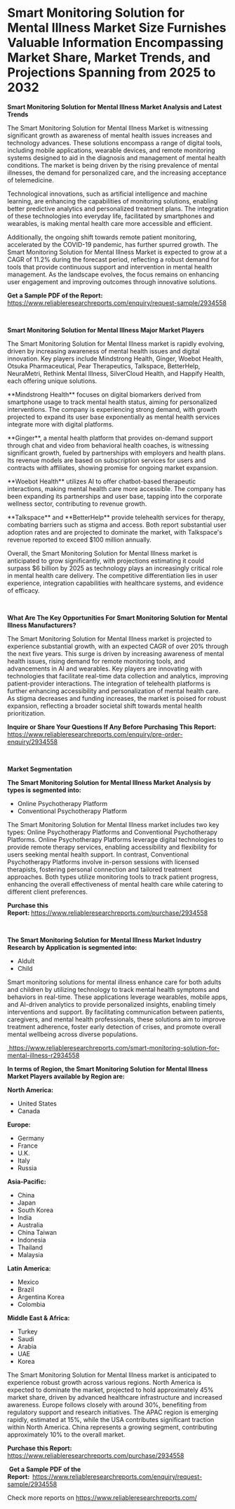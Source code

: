 <p><h1>Smart Monitoring Solution for Mental Illness Market Size Furnishes Valuable Information Encompassing Market Share, Market Trends, and Projections Spanning from 2025 to 2032</h1></p><p><strong>Smart Monitoring Solution for Mental Illness Market Analysis and Latest Trends</strong></p>
<p><p>The Smart Monitoring Solution for Mental Illness Market is witnessing significant growth as awareness of mental health issues increases and technology advances. These solutions encompass a range of digital tools, including mobile applications, wearable devices, and remote monitoring systems designed to aid in the diagnosis and management of mental health conditions. The market is being driven by the rising prevalence of mental illnesses, the demand for personalized care, and the increasing acceptance of telemedicine. </p><p>Technological innovations, such as artificial intelligence and machine learning, are enhancing the capabilities of monitoring solutions, enabling better predictive analytics and personalized treatment plans. The integration of these technologies into everyday life, facilitated by smartphones and wearables, is making mental health care more accessible and efficient. </p><p>Additionally, the ongoing shift towards remote patient monitoring, accelerated by the COVID-19 pandemic, has further spurred growth. The Smart Monitoring Solution for Mental Illness Market is expected to grow at a CAGR of 11.2% during the forecast period, reflecting a robust demand for tools that provide continuous support and intervention in mental health management. As the landscape evolves, the focus remains on enhancing user engagement and improving outcomes through innovative solutions.</p></p>
<p><strong>Get a Sample PDF of the Report:&nbsp;</strong> <a href="https://www.reliableresearchreports.com/enquiry/request-sample/2934558?utm_campaign=3322&utm_medium=2&utm_source=Github&utm_content=ia&utm_term=13032025&utm_id=smart-monitoring-solution-for-mental-illness">https://www.reliableresearchreports.com/enquiry/request-sample/2934558</a></p>
<p>&nbsp;</p>
<p><strong>Smart Monitoring Solution for Mental Illness Major Market Players</strong></p>
<p><p>The Smart Monitoring Solution for Mental Illness market is rapidly evolving, driven by increasing awareness of mental health issues and digital innovation. Key players include Mindstrong Health, Ginger, Woebot Health, Otsuka Pharmaceutical, Pear Therapeutics, Talkspace, BetterHelp, NeuraMetri, Rethink Mental Illness, SilverCloud Health, and Happify Health, each offering unique solutions.</p><p>**Mindstrong Health** focuses on digital biomarkers derived from smartphone usage to track mental health status, aiming for personalized interventions. The company is experiencing strong demand, with growth projected to expand its user base exponentially as mental health services integrate more with digital platforms.</p><p>**Ginger**, a mental health platform that provides on-demand support through chat and video from behavioral health coaches, is witnessing significant growth, fueled by partnerships with employers and health plans. Its revenue models are based on subscription services for users and contracts with affiliates, showing promise for ongoing market expansion.</p><p>**Woebot Health** utilizes AI to offer chatbot-based therapeutic interactions, making mental health care more accessible. The company has been expanding its partnerships and user base, tapping into the corporate wellness sector, contributing to revenue growth.</p><p>**Talkspace** and **BetterHelp** provide telehealth services for therapy, combating barriers such as stigma and access. Both report substantial user adoption rates and are projected to dominate the market, with Talkspace's revenue reported to exceed $100 million annually.</p><p>Overall, the Smart Monitoring Solution for Mental Illness market is anticipated to grow significantly, with projections estimating it could surpass $6 billion by 2025 as technology plays an increasingly critical role in mental health care delivery. The competitive differentiation lies in user experience, integration capabilities with healthcare systems, and evidence of efficacy.</p></p>
<p>&nbsp;</p>
<p><strong>What Are The Key Opportunities For Smart Monitoring Solution for Mental Illness Manufacturers?</strong></p>
<p><p>The Smart Monitoring Solution for Mental Illness market is projected to experience substantial growth, with an expected CAGR of over 20% through the next five years. This surge is driven by increasing awareness of mental health issues, rising demand for remote monitoring tools, and advancements in AI and wearables. Key players are innovating with technologies that facilitate real-time data collection and analytics, improving patient-provider interactions. The integration of telehealth platforms is further enhancing accessibility and personalization of mental health care. As stigma decreases and funding increases, the market is poised for robust expansion, reflecting a broader societal shift towards mental health prioritization.</p></p>
<p><strong>Inquire or Share Your Questions If Any Before Purchasing This Report:</strong> <a href="https://www.reliableresearchreports.com/enquiry/pre-order-enquiry/2934558?utm_campaign=3322&utm_medium=2&utm_source=Github&utm_content=ia&utm_term=13032025&utm_id=smart-monitoring-solution-for-mental-illness">https://www.reliableresearchreports.com/enquiry/pre-order-enquiry/2934558</a></p>
<p>&nbsp;</p>
<p><strong>Market Segmentation</strong></p>
<p><strong>The Smart Monitoring Solution for Mental Illness Market Analysis by types is segmented into:</strong></p>
<p><ul><li>Online Psychotherapy Platform</li><li>Conventional Psychotherapy Platform</li></ul></p>
<p><p>The Smart Monitoring Solution for Mental Illness market includes two key types: Online Psychotherapy Platforms and Conventional Psychotherapy Platforms. Online Psychotherapy Platforms leverage digital technologies to provide remote therapy services, enabling accessibility and flexibility for users seeking mental health support. In contrast, Conventional Psychotherapy Platforms involve in-person sessions with licensed therapists, fostering personal connection and tailored treatment approaches. Both types utilize monitoring tools to track patient progress, enhancing the overall effectiveness of mental health care while catering to different client preferences.</p></p>
<p><strong>Purchase this Report:&nbsp;</strong><a href="https://www.reliableresearchreports.com/purchase/2934558?utm_campaign=3322&utm_medium=2&utm_source=Github&utm_content=ia&utm_term=13032025&utm_id=smart-monitoring-solution-for-mental-illness">https://www.reliableresearchreports.com/purchase/2934558</a></p>
<p>&nbsp;</p>
<p><strong>The Smart Monitoring Solution for Mental Illness Market Industry Research by Application is segmented into:</strong></p>
<p><ul><li>Aldult</li><li>Child</li></ul></p>
<p><p>Smart monitoring solutions for mental illness enhance care for both adults and children by utilizing technology to track mental health symptoms and behaviors in real-time. These applications leverage wearables, mobile apps, and AI-driven analytics to provide personalized insights, enabling timely interventions and support. By facilitating communication between patients, caregivers, and mental health professionals, these solutions aim to improve treatment adherence, foster early detection of crises, and promote overall mental wellbeing across diverse populations.</p></p>
<p><a href="https://www.reliableresearchreports.com/smart-monitoring-solution-for-mental-illness-r2934558?utm_campaign=3322&utm_medium=2&utm_source=Github&utm_content=ia&utm_term=13032025&utm_id=smart-monitoring-solution-for-mental-illness">&nbsp;https://www.reliableresearchreports.com/smart-monitoring-solution-for-mental-illness-r2934558</a></p>
<p><strong>In terms of Region, the Smart Monitoring Solution for Mental Illness Market Players available by Region are:</strong></p>
<p>
    <p> <strong> North America: </strong>
        <ul>
            <li>United States</li>
            <li>Canada</li>
        </ul>
        </p> 
    <p> <strong> Europe: </strong>
        <ul>
            <li>Germany</li>
            <li>France</li>
            <li>U.K.</li>
            <li>Italy</li>
            <li>Russia</li>
        </ul>
        </p> 
    <p> <strong> Asia-Pacific: </strong>
        <ul>
            <li>China</li>
            <li>Japan</li>
            <li>South Korea</li>
            <li>India</li>
            <li>Australia</li>
            <li>China Taiwan</li>
            <li>Indonesia</li>
            <li>Thailand</li>
            <li>Malaysia</li>
        </ul>
        </p> 
    <p> <strong> Latin America: </strong>
        <ul>
            <li>Mexico</li>
            <li>Brazil</li>
            <li>Argentina Korea</li>
            <li>Colombia</li>
        </ul>
        </p> 
    <p> <strong> Middle East & Africa: </strong>
        <ul>
            <li>Turkey</li>
            <li>Saudi</li>
            <li>Arabia</li>
            <li>UAE</li>
            <li>Korea</li>
        </ul>
    </p>
    </p>
<p><p>The Smart Monitoring Solution for Mental Illness market is anticipated to experience robust growth across various regions. North America is expected to dominate the market, projected to hold approximately 45% market share, driven by advanced healthcare infrastructure and increased awareness. Europe follows closely with around 30%, benefiting from regulatory support and research initiatives. The APAC region is emerging rapidly, estimated at 15%, while the USA contributes significant traction within North America. China represents a growing segment, contributing approximately 10% to the overall market.</p></p>
<p><strong>Purchase this Report: </strong><a href="https://www.reliableresearchreports.com/purchase/2934558?utm_campaign=3322&utm_medium=2&utm_source=Github&utm_content=ia&utm_term=13032025&utm_id=smart-monitoring-solution-for-mental-illness">https://www.reliableresearchreports.com/purchase/2934558</a></p>
<p>&nbsp;<strong>Get a Sample PDF of the Report:&nbsp;&nbsp;</strong><a href="https://www.reliableresearchreports.com/enquiry/request-sample/2934558?utm_campaign=3322&utm_medium=2&utm_source=Github&utm_content=ia&utm_term=13032025&utm_id=smart-monitoring-solution-for-mental-illness">https://www.reliableresearchreports.com/enquiry/request-sample/2934558</a></p>
<p><strong></strong></p>
<p>Check more reports on <a href="https://www.reliableresearchreports.com/?utm_campaign=3322&utm_medium=2&utm_source=Github&utm_content=ia&utm_term=13032025&utm_id=smart-monitoring-solution-for-mental-illness">https://www.reliableresearchreports.com/</a></p>